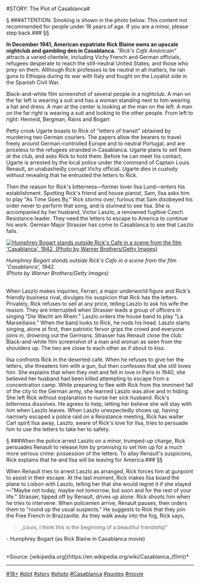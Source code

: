 #STORY: The Plot of Casablanca#

§
###ATTENTION: Smoking is shown in the photo&nbsp;below. This&nbsp;content not recommended for people under 18&nbsp;years of&nbsp;age. If&nbsp;you&nbsp;are a&nbsp;minor, please step&nbsp;back.###
§§

**In December 1941, American expatriate Rick Blaine owns an upscale nightclub and gambling den in Casablanca.** *"Rick's Café Américain"* attracts a varied clientele, including Vichy French and German officials, refugees desperate to reach the still-neutral United States, and those who prey on them. Although Rick professes to be neutral in all matters, he ran guns to Ethiopia during its war with Italy and fought on the Loyalist side in the Spanish Civil War.

Black-and-white film screenshot of several people in a nightclub. A man on the far left is wearing a suit and has a woman standing next to him wearing a hat and dress. A man at the center is looking at the man on the left. A man on the far right is wearing a suit and looking to the other people. From left to right: Henreid, Bergman, Rains and Bogart

Petty crook Ugarte boasts to Rick of "letters of transit" obtained by murdering two German couriers. The papers allow the bearers to travel freely around German-controlled Europe and to neutral Portugal, and are priceless to the refugees stranded in Casablanca. Ugarte plans to sell them at the club, and asks Rick to hold them. Before he can meet his contact, Ugarte is arrested by the local police under the command of Captain Louis Renault, an unabashedly corrupt Vichy official. Ugarte dies in custody without revealing that he entrusted the letters to Rick.

Then the reason for Rick's bitterness—former lover Ilsa Lund—enters his establishment. Spotting Rick's friend and house pianist, Sam, Ilsa asks him to play "As Time Goes By." Rick storms over, furious that Sam disobeyed his order never to perform that song, and is stunned to see Ilsa. She is accompanied by her husband, Victor Laszlo, a renowned fugitive Czech Resistance leader. They need the letters to escape to America to continue his work. German Major Strasser has come to Casablanca to see that Laszlo fails.

[![Humphrey Bogart stands outside Rick's Cafe in a scene from the film 'Casablanca', 1942. (Photo by Warner Brothers/Getty Images)](http://media.gettyimages.com/photos/humphrey-bogart-stands-outside-ricks-cafe-in-a-scene-from-the-film-picture-id120428894)](http://media.gettyimages.com/photos/humphrey-bogart-stands-outside-ricks-cafe-in-a-scene-from-the-film-picture-id120428894)

*Humphrey Bogart stands outside Rick's Cafe in a scene from the film 'Casablanca', 1942.*
<br>*(Photo by Warner Brothers/Getty Images)* 
<br><br>

When Laszlo makes inquiries, Ferrari, a major underworld figure and Rick's friendly business rival, divulges his suspicion that Rick has the letters. Privately, Rick refuses to sell at any price, telling Laszlo to ask his wife the reason. They are interrupted when Strasser leads a group of officers in singing "Die Wacht am Rhein." Laszlo orders the house band to play "La Marseillaise." When the band looks to Rick, he nods his head. Laszlo starts singing, alone at first, then patriotic fervor grips the crowd and everyone joins in, drowning out the Germans. Strasser has Renault close the club. Black-and-white film screenshot of a man and woman as seen from the shoulders up. The two are close to each other as if about to kiss.

Ilsa confronts Rick in the deserted café. When he refuses to give her the letters, she threatens him with a gun, but then confesses that she still loves him. She explains that when they met and fell in love in Paris in 1940, she believed her husband had been killed attempting to escape from a concentration camp. While preparing to flee with Rick from the imminent fall of the city to the German army, she learned Laszlo was alive and in hiding. She left Rick without explanation to nurse her sick husband. Rick's bitterness dissolves. He agrees to help, letting her believe she will stay with him when Laszlo leaves. When Laszlo unexpectedly shows up, having narrowly escaped a police raid on a Resistance meeting, Rick has waiter Carl spirit Ilsa away. Laszlo, aware of Rick's love for Ilsa, tries to persuade him to use the letters to take her to safety.

§
###When the police arrest Laszlo on a minor, trumped-up charge, Rick persuades Renault to release him by promising to set him up for a much more serious crime: possession of the letters. To allay Renault's suspicions, Rick explains that he and Ilsa will be leaving for America.###
§§

When Renault tries to arrest Laszlo as arranged, Rick forces him at gunpoint to assist in their escape. At the last moment, Rick makes Ilsa board the plane to Lisbon with Laszlo, telling her that she would regret it if she stayed—"Maybe not today, maybe not tomorrow, but soon and for the rest of your life." Strasser, tipped off by Renault, drives up alone. Rick shoots him when he tries to intervene. When policemen arrive, Renault pauses, then orders them to "round up the usual suspects." He suggests to Rick that they join the Free French in Brazzaville. As they walk away into the fog, Rick says,

> „Louis, I think this is the beginning of a beautiful friendship”

\- Humphrey Bogart (as Rick Blaine in Casablanca movie)

<br>
*Source: [wikipedia.org](https://en.wikipedia.org/wiki/Casablanca_(film))*

---
[#18+](/?filter=18plus)
[#plot](/?filter=plot)
[#story](/?filter=story)
[#photo](/?filter=photo)
[#Casablanca](/?filter=casablanca)
[#quotes](/?filter=quotes)
[#movie](/?filter=movie)
